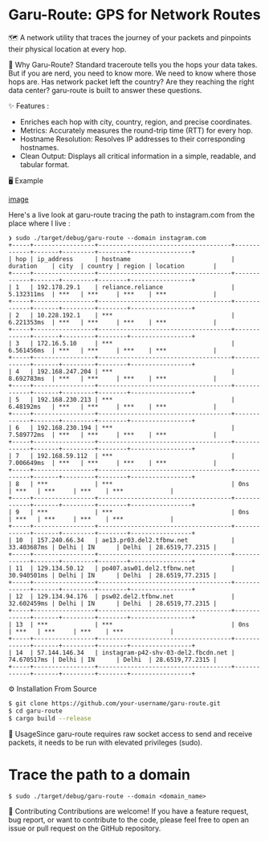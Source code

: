 # Garu-Route: GPS for Network Routes

🗺️ A network utility that traces the journey of your packets and pinpoints their physical location at every hop.

🚀 Why Garu-Route?
Standard traceroute tells you the hops your data takes. But if you are nerd, you need to know more. 
We need to know where those hops are. Has network packet left the country? Are they reaching the right data center? 
garu-route is built to answer these questions. 

✨ Features : 

* Enriches each hop with city, country, region, and precise coordinates.
* Metrics: Accurately measures the round-trip time (RTT) for every hop.
* Hostname Resolution: Resolves IP addresses to their corresponding hostnames.
* Clean Output: Displays all critical information in a simple, readable, and tabular format.

🖥️ Example

[image](https://i.giphy.com/2uIlaHVsql55CLP3as.webp)

Here's a live look at garu-route tracing the path to instagram.com from the place where I live :
```
❯ sudo ./target/debug/garu-route --domain instagram.com  
+-----+-----------------+-------------------------------------+-------------+-------+---------+--------+-----------------+
| hop | ip_address      | hostname                            | duration    | city  | country | region | location        |
+-----+-----------------+-------------------------------------+-------------+-------+---------+--------+-----------------+
| 1   | 192.178.29.1    | reliance.reliance                   | 5.132311ms  | ***   | ***     | ***    | ***             |
+-----+-----------------+-------------------------------------+-------------+-------+---------+--------+-----------------+
| 2   | 10.228.192.1    | ***                                 | 6.221353ms  | ***   | ***     | ***    | ***             |
+-----+-----------------+-------------------------------------+-------------+-------+---------+--------+-----------------+
| 3   | 172.16.5.10     | ***                                 | 6.561456ms  | ***   | ***     | ***    | ***             |
+-----+-----------------+-------------------------------------+-------------+-------+---------+--------+-----------------+
| 4   | 192.168.247.204 | ***                                 | 8.692783ms  | ***   | ***     | ***    | ***             |
+-----+-----------------+-------------------------------------+-------------+-------+---------+--------+-----------------+
| 5   | 192.168.230.213 | ***                                 | 6.48192ms   | ***   | ***     | ***    | ***             |
+-----+-----------------+-------------------------------------+-------------+-------+---------+--------+-----------------+
| 6   | 192.168.230.194 | ***                                 | 7.589772ms  | ***   | ***     | ***    | ***             |
+-----+-----------------+-------------------------------------+-------------+-------+---------+--------+-----------------+
| 7   | 192.168.59.112  | ***                                 | 7.006649ms  | ***   | ***     | ***    | ***             |
+-----+-----------------+-------------------------------------+-------------+-------+---------+--------+-----------------+
| 8   | ***             | ***                                 | 0ns         | ***   | ***     | ***    | ***             |
+-----+-----------------+-------------------------------------+-------------+-------+---------+--------+-----------------+
| 9   | ***             | ***                                 | 0ns         | ***   | ***     | ***    | ***             |
+-----+-----------------+-------------------------------------+-------------+-------+---------+--------+-----------------+
| 10  | 157.240.66.34   | ae13.pr03.del2.tfbnw.net            | 33.403687ms | Delhi | IN      | Delhi  | 28.6519,77.2315 |
+-----+-----------------+-------------------------------------+-------------+-------+---------+--------+-----------------+
| 11  | 129.134.50.12   | po407.asw01.del2.tfbnw.net          | 30.940501ms | Delhi | IN      | Delhi  | 28.6519,77.2315 |
+-----+-----------------+-------------------------------------+-------------+-------+---------+--------+-----------------+
| 12  | 129.134.94.176  | psw02.del2.tfbnw.net                | 32.602459ms | Delhi | IN      | Delhi  | 28.6519,77.2315 |
+-----+-----------------+-------------------------------------+-------------+-------+---------+--------+-----------------+
| 13  | ***             | ***                                 | 0ns         | ***   | ***     | ***    | ***             |
+-----+-----------------+-------------------------------------+-------------+-------+---------+--------+-----------------+
| 14  | 57.144.146.34   | instagram-p42-shv-03-del2.fbcdn.net | 74.670517ms | Delhi | IN      | Delhi  | 28.6519,77.2315 |
+-----+-----------------+-------------------------------------+-------------+-------+---------+--------+-----------------+
```

⚙️ Installation
From Source
```bash
$ git clone https://github.com/your-username/garu-route.git
$ cd garu-route
$ cargo build --release
```

🏃 UsageSince garu-route requires raw socket access to send and receive packets, it needs to be run with elevated privileges (sudo).
# Trace the path to a domain
```
$ sudo ./target/debug/garu-route --domain <domain_name>
```

🤝 Contributing
Contributions are welcome! If you have a feature request, bug report, or want to contribute to the code, please feel free to open an issue or pull request on the GitHub repository.
